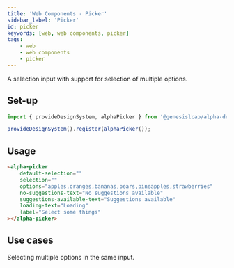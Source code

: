 ```yaml
---
title: 'Web Components - Picker'
sidebar_label: 'Picker'
id: picker
keywords: [web, web components, picker]
tags:
    - web
    - web components
    - picker
---
```


A selection input with support for selection of multiple options.

## Set-up

```ts
import { provideDesignSystem, alphaPicker } from '@genesislcap/alpha-design-system';

provideDesignSystem().register(alphaPicker());
```

## Usage

```html
<alpha-picker
    default-selection=""
    selection=""
    options="apples,oranges,bananas,pears,pineapples,strawberries"
    no-suggestions-text="No suggestions available"
    suggestions-available-text="Suggestions available"
    loading-text="Loading"
    label="Select some things"
></alpha-picker>
```

## Use cases

Selecting multiple options in the same input.

